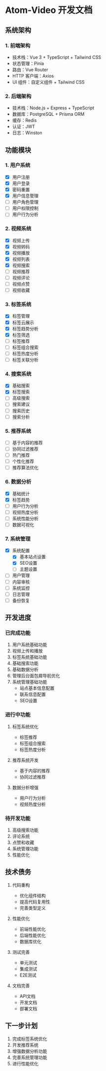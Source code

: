 # Atom-Video 开发文档

## 系统架构

### 1. 前端架构
- 技术栈：Vue 3 + TypeScript + Tailwind CSS
- 状态管理：Pinia
- 路由：Vue Router
- HTTP 客户端：Axios
- UI 组件：自定义组件 + Tailwind CSS

### 2. 后端架构
- 技术栈：Node.js + Express + TypeScript
- 数据库：PostgreSQL + Prisma ORM
- 缓存：Redis
- 认证：JWT
- 日志：Winston

## 功能模块

### 1. 用户系统
- [x] 用户注册
- [x] 用户登录
- [x] 密码重置
- [x] 用户信息管理
- [ ] 用户角色管理
- [ ] 用户权限控制
- [ ] 用户行为分析

### 2. 视频系统
- [x] 视频上传
- [x] 视频转码
- [x] 视频播放
- [x] 视频列表
- [x] 视频搜索
- [ ] 视频推荐
- [ ] 视频评论
- [ ] 视频点赞
- [ ] 视频收藏

### 3. 标签系统
- [x] 标签管理
- [x] 标签云展示
- [x] 标签趋势分析
- [x] 标签筛选
- [ ] 标签推荐
- [ ] 标签组合搜索
- [ ] 标签热度分析
- [ ] 标签关联分析

### 4. 搜索系统
- [x] 基础搜索
- [x] 标签搜索
- [ ] 高级搜索
- [ ] 搜索建议
- [ ] 搜索历史
- [ ] 搜索分析

### 5. 推荐系统
- [ ] 基于内容的推荐
- [ ] 协同过滤推荐
- [ ] 热门推荐
- [ ] 个性化推荐
- [ ] 推荐算法优化

### 6. 数据分析
- [x] 基础统计
- [x] 标签趋势
- [ ] 用户行为分析
- [ ] 视频热度分析
- [ ] 系统性能分析
- [ ] 数据可视化

### 7. 系统管理
- [x] 系统配置
  - [x] 基本站点设置
  - [x] SEO设置
  - [ ] 主题设置
- [ ] 用户管理
- [ ] 内容审核
- [ ] 系统监控
- [ ] 日志管理
- [ ] 备份恢复

## 开发进度

### 已完成功能
1. 用户系统基础功能
2. 视频上传和播放
3. 标签系统基础功能
4. 基础搜索功能
5. 基础数据分析
6. 管理后台面包屑导航优化
7. 系统管理基础功能
   - 站点基本信息配置
   - 联系信息配置
   - SEO设置

### 进行中功能
1. 标签系统优化
   - 标签推荐
   - 标签组合搜索
   - 标签热度分析

2. 推荐系统开发
   - 基于内容的推荐
   - 协同过滤推荐

3. 数据分析增强
   - 用户行为分析
   - 视频热度分析

### 待开发功能
1. 高级搜索功能
2. 评论系统
3. 点赞和收藏
4. 系统管理功能
5. 性能优化

## 技术债务
1. 代码重构
   - 优化组件结构
   - 提高代码复用性
   - 完善类型定义

2. 性能优化
   - 前端性能优化
   - 后端性能优化
   - 数据库优化

3. 测试完善
   - 单元测试
   - 集成测试
   - E2E测试

4. 文档完善
   - API文档
   - 开发文档
   - 部署文档

## 下一步计划
1. 完成标签系统优化
2. 开发推荐系统
3. 增强数据分析功能
4. 完善系统管理功能
5. 进行性能优化 